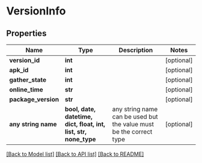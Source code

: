 # VersionInfo


## Properties
Name | Type | Description | Notes
------------ | ------------- | ------------- | -------------
**version_id** | **int** |  | [optional] 
**apk_id** | **int** |  | [optional] 
**gather_state** | **int** |  | [optional] 
**online_time** | **str** |  | [optional] 
**package_version** | **str** |  | [optional] 
**any string name** | **bool, date, datetime, dict, float, int, list, str, none_type** | any string name can be used but the value must be the correct type | [optional]

[[Back to Model list]](../README.md#documentation-for-models) [[Back to API list]](../README.md#documentation-for-api-endpoints) [[Back to README]](../README.md)



